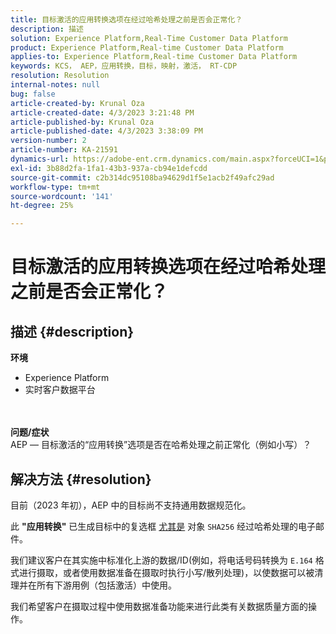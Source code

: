 ```yaml
---
title: 目标激活的应用转换选项在经过哈希处理之前是否会正常化？
description: 描述
solution: Experience Platform,Real-Time Customer Data Platform
product: Experience Platform,Real-time Customer Data Platform
applies-to: Experience Platform,Real-time Customer Data Platform
keywords: KCS， AEP，应用转换，目标，映射，激活， RT-CDP
resolution: Resolution
internal-notes: null
bug: false
article-created-by: Krunal Oza
article-created-date: 4/3/2023 3:21:48 PM
article-published-by: Krunal Oza
article-published-date: 4/3/2023 3:38:09 PM
version-number: 2
article-number: KA-21591
dynamics-url: https://adobe-ent.crm.dynamics.com/main.aspx?forceUCI=1&pagetype=entityrecord&etn=knowledgearticle&id=ad32aa3c-33d2-ed11-a7c7-6045bd006b4b
exl-id: 3b88d2fa-1fa1-43b3-937a-cb94e1defcdd
source-git-commit: c2b314dc95108ba94629d1f5e1acb2f49afc29ad
workflow-type: tm+mt
source-wordcount: '141'
ht-degree: 25%

---
```


# 目标激活的应用转换选项在经过哈希处理之前是否会正常化？

## 描述 {#description}

<b>环境</b>
- Experience Platform
- 实时客户数据平台

<br> <br><b>问题/症状</b><br>AEP — 目标激活的“应用转换”选项是否在哈希处理之前正常化（例如小写）？

## 解决方法 {#resolution}


目前（2023 年初），AEP 中的目标尚不支持通用数据规范化。

此 <b>&quot;应用转换&quot;</b> 已生成目标中的复选框 <u>尤其是</u> 对象 `SHA256` 经过哈希处理的电子邮件。

我们建议客户在其实施中标准化上游的数据/ID(例如，将电话号码转换为 `E.164` 格式进行摄取，或者使用数据准备在摄取时执行小写/散列处理)，以使数据可以被清理并在所有下游用例（包括激活）中使用。

我们希望客户在摄取过程中使用数据准备功能来进行此类有关数据质量方面的操作。
